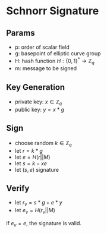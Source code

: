 # Schnorr Signature

## Params

- p: order of scalar field
- g: basepoint of elliptic curve group
- H: hash function $H: \{0,1\}^* \rightarrow \mathbb Z_q$
- m: message to be signed

## Key Generation

- private key: $x \in \mathbb Z_q$
- public key: $y = x * g$

## Sign

- choose random $k \in \mathbb Z_q$
- let $r = k * g$
- let $e = H(r || M)$
- let $s = k -xe$
- let $(s, e)$ signature

## Verify

- let $r_v = s * g + e * y$
- let $e_v = H(r_v || M)$

if $e_v=e$, the signature is valid.
